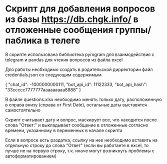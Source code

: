 # Скрипт для добавления вопросов из базы https://db.chgk.info/ в отложенные сообщения группы/паблика в телеге

В скрипте использована библиотека pyrogram для взаимодействия с telegram и pandas для чтения вопросов из файла excel

Для работы необходимо создать в родительской дирректории файл credentials.json со следующим содержимым

{
    "chat_id": -1000000000111,
    "bot_api_id": 11122333,
    "bot_api_hash": "33ccccc7777777aaaaaaaaa8888"
}

В файле questions.xlsx необходимо менять только дату, расположенную в справа внизу (справа от First Date), остальные даты выставятся самостоятельно

Скрипт считывает дату и вопрос, маскирует все, что находится после слова "Ответ:" и выкладывает сообщение в отложенные согласно времени, указанному в переменных в начале скрипта

Если в вопросе есть раздатка, ссылку на нее необходимо вставить на отдельную строку до слова "Ответ" (если вы работаете в excel, то лучше не на первую строку, т.к. иначе могут возникнуть проблемы с автоформатированием)